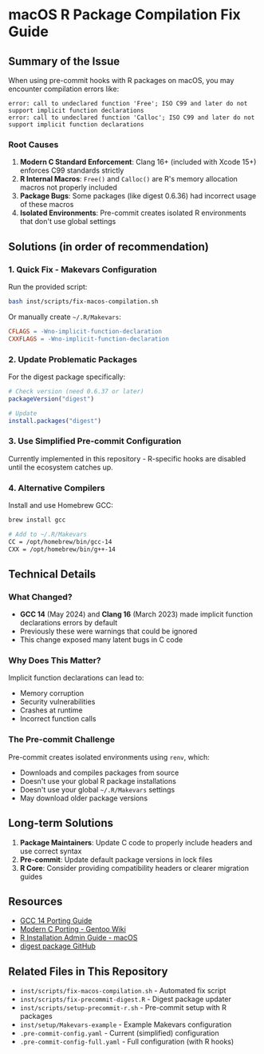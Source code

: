 # macOS R Package Compilation Fix Guide

## Summary of the Issue

When using pre-commit hooks with R packages on macOS, you may encounter compilation errors like:

```
error: call to undeclared function 'Free'; ISO C99 and later do not support implicit function declarations
error: call to undeclared function 'Calloc'; ISO C99 and later do not support implicit function declarations
```

### Root Causes

1. **Modern C Standard Enforcement**: Clang 16+ (included with Xcode 15+) enforces C99 standards strictly
2. **R Internal Macros**: `Free()` and `Calloc()` are R's memory allocation macros not properly included
3. **Package Bugs**: Some packages (like digest 0.6.36) had incorrect usage of these macros
4. **Isolated Environments**: Pre-commit creates isolated R environments that don't use global settings

## Solutions (in order of recommendation)

### 1. Quick Fix - Makevars Configuration

Run the provided script:
```bash
bash inst/scripts/fix-macos-compilation.sh
```

Or manually create `~/.R/Makevars`:
```makefile
CFLAGS = -Wno-implicit-function-declaration
CXXFLAGS = -Wno-implicit-function-declaration
```

### 2. Update Problematic Packages

For the digest package specifically:
```r
# Check version (need 0.6.37 or later)
packageVersion("digest")

# Update
install.packages("digest")
```

### 3. Use Simplified Pre-commit Configuration

Currently implemented in this repository - R-specific hooks are disabled until the ecosystem catches up.

### 4. Alternative Compilers

Install and use Homebrew GCC:
```bash
brew install gcc

# Add to ~/.R/Makevars
CC = /opt/homebrew/bin/gcc-14
CXX = /opt/homebrew/bin/g++-14
```

## Technical Details

### What Changed?

- **GCC 14** (May 2024) and **Clang 16** (March 2023) made implicit function declarations errors by default
- Previously these were warnings that could be ignored
- This change exposed many latent bugs in C code

### Why Does This Matter?

Implicit function declarations can lead to:
- Memory corruption
- Security vulnerabilities
- Crashes at runtime
- Incorrect function calls

### The Pre-commit Challenge

Pre-commit creates isolated environments using `renv`, which:
- Downloads and compiles packages from source
- Doesn't use your global R package installations
- Doesn't use your global `~/.R/Makevars` settings
- May download older package versions

## Long-term Solutions

1. **Package Maintainers**: Update C code to properly include headers and use correct syntax
2. **Pre-commit**: Update default package versions in lock files
3. **R Core**: Consider providing compatibility headers or clearer migration guides

## Resources

- [GCC 14 Porting Guide](https://gcc.gnu.org/gcc-14/porting_to.html)
- [Modern C Porting - Gentoo Wiki](https://wiki.gentoo.org/wiki/Modern_C_porting)
- [R Installation Admin Guide - macOS](https://cran.r-project.org/doc/manuals/r-release/R-admin.html#macOS)
- [digest package GitHub](https://github.com/eddelbuettel/digest)

## Related Files in This Repository

- `inst/scripts/fix-macos-compilation.sh` - Automated fix script
- `inst/scripts/fix-precommit-digest.R` - Digest package updater
- `inst/scripts/setup-precommit-r.sh` - Pre-commit setup with R packages
- `inst/setup/Makevars-example` - Example Makevars configuration
- `.pre-commit-config.yaml` - Current (simplified) configuration
- `.pre-commit-config-full.yaml` - Full configuration (with R hooks)
